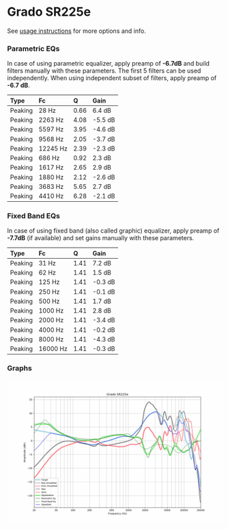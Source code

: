# Grado SR225e
See [usage instructions](https://github.com/jaakkopasanen/AutoEq#usage) for more options and info.

### Parametric EQs
In case of using parametric equalizer, apply preamp of **-6.7dB** and build filters manually
with these parameters. The first 5 filters can be used independently.
When using independent subset of filters, apply preamp of **-6.7 dB**.

| Type    | Fc       |    Q | Gain    |
|:--------|:---------|:-----|:--------|
| Peaking | 28 Hz    | 0.66 | 6.4 dB  |
| Peaking | 2263 Hz  | 4.08 | -5.5 dB |
| Peaking | 5597 Hz  | 3.95 | -4.6 dB |
| Peaking | 9568 Hz  | 2.05 | -3.7 dB |
| Peaking | 12245 Hz | 2.39 | -2.3 dB |
| Peaking | 686 Hz   | 0.92 | 2.3 dB  |
| Peaking | 1617 Hz  | 2.65 | 2.9 dB  |
| Peaking | 1880 Hz  | 2.12 | -2.6 dB |
| Peaking | 3683 Hz  | 5.65 | 2.7 dB  |
| Peaking | 4410 Hz  | 6.28 | -2.1 dB |

### Fixed Band EQs
In case of using fixed band (also called graphic) equalizer, apply preamp of **-7.7dB**
(if available) and set gains manually with these parameters.

| Type    | Fc       |    Q | Gain    |
|:--------|:---------|:-----|:--------|
| Peaking | 31 Hz    | 1.41 | 7.2 dB  |
| Peaking | 62 Hz    | 1.41 | 1.5 dB  |
| Peaking | 125 Hz   | 1.41 | -0.3 dB |
| Peaking | 250 Hz   | 1.41 | -0.1 dB |
| Peaking | 500 Hz   | 1.41 | 1.7 dB  |
| Peaking | 1000 Hz  | 1.41 | 2.8 dB  |
| Peaking | 2000 Hz  | 1.41 | -3.4 dB |
| Peaking | 4000 Hz  | 1.41 | -0.2 dB |
| Peaking | 8000 Hz  | 1.41 | -4.3 dB |
| Peaking | 16000 Hz | 1.41 | -0.3 dB |

### Graphs
![](./Grado%20SR225e.png)